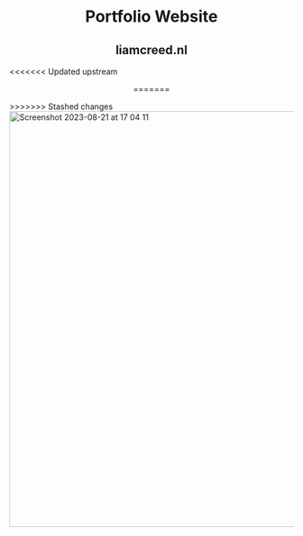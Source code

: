 
<h1 align="center">Portfolio Website</h1>
<h2 align="center">liamcreed.nl</h1>
<<<<<<< Updated upstream
<p align="center">
=======
<p align: center>
>>>>>>> Stashed changes
<img width="737" alt="Screenshot 2023-08-21 at 17 04 11" src="https://github.com/liamcreed/portfolio/assets/90063109/cd8caf1b-e4ea-4e87-907f-d8100d3e2c4b">
</p>

